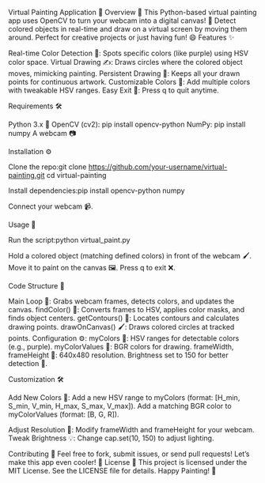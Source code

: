 Virtual Painting Application 🎨
Overview 📖
This Python-based virtual painting app uses OpenCV to turn your webcam into a digital canvas! 🌟 Detect colored objects in real-time and draw on a virtual screen by moving them around. Perfect for creative projects or just having fun! 😄
Features ✨

Real-time Color Detection 🌈: Spots specific colors (like purple) using HSV color space.
Virtual Drawing ✍️: Draws circles where the colored object moves, mimicking painting.
Persistent Drawing 📍: Keeps all your drawn points for continuous artwork.
Customizable Colors 🎨: Add multiple colors with tweakable HSV ranges.
Easy Exit 🚪: Press q to quit anytime.

Requirements 🛠️

Python 3.x 🐍
OpenCV (cv2): pip install opencv-python
NumPy: pip install numpy
A webcam 📷

Installation ⚙️

Clone the repo:git clone https://github.com/your-username/virtual-painting.git
cd virtual-painting


Install dependencies:pip install opencv-python numpy


Connect your webcam 📹.

Usage 🚀

Run the script:python virtual_paint.py


Hold a colored object (matching defined colors) in front of the webcam 🖌️.
Move it to paint on the canvas 🖼️.
Press q to exit ❌.

Code Structure 🧱

Main Loop 🔄: Grabs webcam frames, detects colors, and updates the canvas.
findColor() 🎯: Converts frames to HSV, applies color masks, and finds object centers.
getContours() 📏: Locates contours and calculates drawing points.
drawOnCanvas() 🖌️: Draws colored circles at tracked points.
Configuration ⚙️:
myColors 🌈: HSV ranges for detectable colors (e.g., purple).
myColorValues 🎨: BGR colors for drawing.
frameWidth, frameHeight 📐: 640x480 resolution.
Brightness set to 150 for better detection 🔆.



Customization 🛠️

Add New Colors 🌟:
Add a new HSV range to myColors (format: [H_min, S_min, V_min, H_max, S_max, V_max]).
Add a matching BGR color to myColorValues (format: [B, G, R]).


Adjust Resolution 📏: Modify frameWidth and frameHeight for your webcam.
Tweak Brightness 💡: Change cap.set(10, 150) to adjust lighting.

Contributing 🤝
Feel free to fork, submit issues, or send pull requests! Let’s make this app even cooler! 🚀
License 📜
This project is licensed under the MIT License. See the LICENSE file for details.
Happy Painting! 🎉
